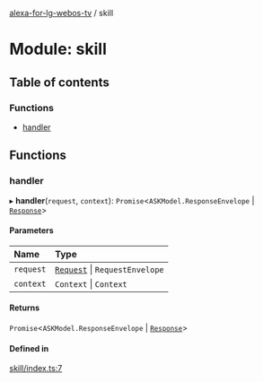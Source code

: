 [alexa-for-lg-webos-tv](../README.md) / skill

# Module: skill

## Table of contents

### Functions

- [handler](skill.md#handler)

## Functions

### handler

▸ **handler**(`request`, `context`): `Promise`\<`ASKModel.ResponseEnvelope` \| [`Response`](../classes/common.SHS.Response.md)\>

#### Parameters

| Name | Type |
| :------ | :------ |
| `request` | [`Request`](../classes/common.SHS.Request.md) \| `RequestEnvelope` |
| `context` | `Context` \| `Context` |

#### Returns

`Promise`\<`ASKModel.ResponseEnvelope` \| [`Response`](../classes/common.SHS.Response.md)\>

#### Defined in

[skill/index.ts:7](https://github.com/pebender/alexa-for-lg-webos-tv/blob/ed6e832de9301ef89b625820a22ad4e5b6c0e1d9/src/skill/index.ts#L7)
